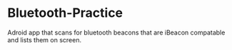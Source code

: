 Bluetooth-Practice
==================
Adroid app that scans for bluetooth beacons that are iBeacon compatable and lists them on screen.
